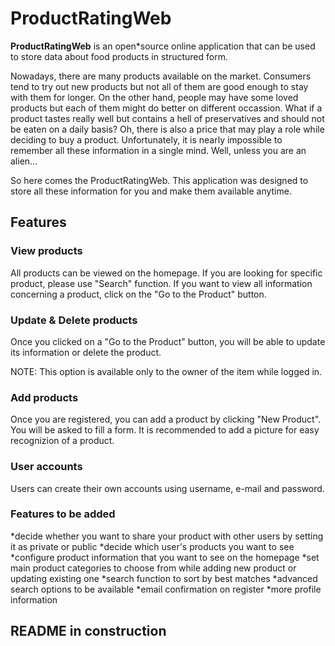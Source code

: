 # ProductRatingWeb
**ProductRatingWeb** is an open*source online application that can be used to store data about food products in structured form.

Nowadays, there are many products available on the market. Consumers tend to try out new products but not all of them are good enough to stay with them for longer. On the other hand, people may have some loved products but each of them might do better on different occassion. What if a product tastes really well but contains a hell of preservatives and should not be eaten on a daily basis? Oh, there is also a price that may play a role while deciding to buy a product. Unfortunately, it is nearly impossible to remember all these information in a single mind. Well, unless you are an alien...

So here comes the ProductRatingWeb. This application was designed to store all these information for you and make them available anytime.



## Features

### View products

All products can be viewed on the homepage. If you are looking for specific product, please use "Search" function.
If you want to view all information concerning a product, click on the "Go to the Product" button.


### Update & Delete products

Once you clicked on a "Go to the Product" button, you will be able to update its information or delete the product.

NOTE: This option is available only to the owner of the item while logged in.


### Add products

Once you are registered, you can add a product by clicking "New Product". You will be asked to fill a form.
It is recommended to add a picture for easy recognizion of a product.


### User accounts

Users can create their own accounts using username, e-mail and password.


### Features to be added

*decide whether you want to share your product with other users by setting it as private or public
*decide which user's products you want to see
*configure product information that you want to see on the homepage
*set main product categories to choose from while adding new product or updating existing one
*search function to sort by best matches
*advanced search options to be available
*email confirmation on register
*more profile information


## README in construction